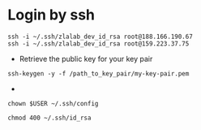 # Login by ssh
```
ssh -i ~/.ssh/zlalab_dev_id_rsa root@188.166.190.67
ssh -i ~/.ssh/zlalab_dev_id_rsa root@159.223.37.75
```


- Retrieve the public key for your key pair
```
ssh-keygen -y -f /path_to_key_pair/my-key-pair.pem
```

- 

```
chown $USER ~/.ssh/config

chmod 400 ~/.ssh/id_rsa
```